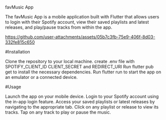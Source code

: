 favMusic App

The favMusic App is a mobile application built with Flutter that allows users to login with their Spotify account, view their saved playlists and latest releases, and play/pause tracks from within the app.


https://github.com/user-attachments/assets/05b7c3fb-75e9-406f-8d03-332fe815c650




#Installation

Clone the repository to your local machine.
create .env file with SPOTIFY_CLIENT_ID CLIENT_SECRET and REDIRECT_URI
Run flutter pub get to install the necessary dependencies.
Run flutter run to start the app on an emulator or a connected device.


#Usage

Launch the app on your mobile device.
Login to your Spotify account using the in-app login feature.
Access your saved playlists or latest releases by navigating to the appropriate tab.
Click on any playlist or release to view its tracks.
Tap on any track to play or pause the music.










